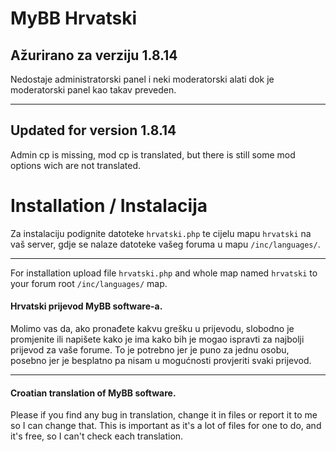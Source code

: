# MyBB Hrvatski

## Ažurirano za verziju 1.8.14

Nedostaje administratorski panel i neki moderatorski alati dok je moderatorski panel kao takav preveden.

______________________

## Updated for version 1.8.14

Admin cp is missing, mod cp is translated, but there is still some mod options wich are not translated.


# Installation / Instalacija

Za instalaciju podignite datoteke `hrvatski.php` te cijelu mapu `hrvatski` na vaš server, gdje se nalaze datoteke vašeg foruma u mapu `/inc/languages/`.

____

For installation upload file `hrvatski.php` and whole map named `hrvatski` to your forum root `/inc/languages/` map.

#### Hrvatski prijevod MyBB software-a.

Molimo vas da, ako pronađete kakvu grešku u prijevodu, slobodno je promjenite ili napišete kako je ima kako bih je mogao ispravti za najbolji prijevod za vaše forume. To je potrebno jer je puno za jednu osobu, posebno jer je besplatno pa nisam u mogućnosti provjeriti svaki prijevod.

_________

#### Croatian translation of MyBB software.

Please if you find any bug in translation, change it in files or report it to me so I can change that. This is important as it's a lot of files for one to do, and it's free, so I can't check each translation.
